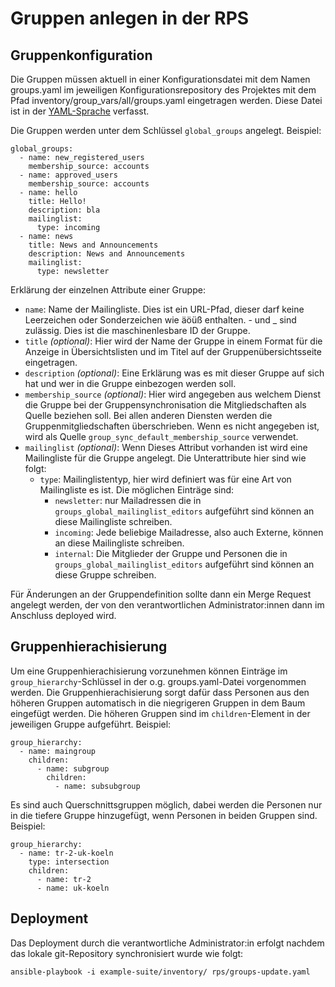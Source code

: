 # Gruppen anlegen in der RPS

## Gruppenkonfiguration

Die Gruppen müssen aktuell in einer Konfigurationsdatei mit dem Namen groups.yaml im jeweiligen Konfigurationsrepository des Projektes mit dem Pfad inventory/group_vars/all/groups.yaml eingetragen werden. Diese Datei ist in der [YAML-Sprache](https://docs.ansible.com/ansible/latest/reference_appendices/YAMLSyntax.html) verfasst.

Die Gruppen werden unter dem Schlüssel `global_groups` angelegt. Beispiel:

```
global_groups:
  - name: new_registered_users
    membership_source: accounts
  - name: approved_users
    membership_source: accounts
  - name: hello
    title: Hello!
    description: bla
    mailinglist:
      type: incoming
  - name: news
    title: News and Announcements
    description: News and Announcements
    mailinglist:
      type: newsletter
```

Erklärung der einzelnen Attribute einer Gruppe:
- `name`: Name der Mailingliste. Dies ist ein URL-Pfad, dieser darf keine Leerzeichen oder Sonderzeichen wie äöüß enthalten. - und _ sind zulässig. Dies ist die maschinenlesbare ID der Gruppe.
- `title` _(optional)_: Hier wird der Name der Gruppe in einem Format für die Anzeige in Übersichtslisten und im Titel auf der Gruppenübersichtsseite eingetragen.
- `description` _(optional)_: Eine Erklärung was es mit dieser Gruppe auf sich hat und wer in die Gruppe einbezogen werden soll.
- `membership_source` _(optional)_: Hier wird angegeben aus welchem Dienst die Gruppe bei der Gruppensynchronisation die Mitgliedschaften als Quelle beziehen soll. Bei allen anderen Diensten werden die Gruppenmitgliedschaften überschrieben. Wenn es nicht angegeben ist, wird als Quelle `group_sync_default_membership_source` verwendet.
- `mailinglist` _(optional)_: Wenn Dieses Attribut vorhanden ist wird eine Mailingliste für die Gruppe angelegt. Die Unterattribute hier sind wie folgt:
  - `type`: Mailinglistentyp, hier wird definiert was für eine Art von Mailingliste es ist. Die möglichen Einträge sind:
    - `newsletter`: nur Mailadressen die in `groups_global_mailinglist_editors` aufgeführt sind können an diese Mailingliste schreiben.
    - `incoming`: Jede beliebige Mailadresse, also auch Externe, können an diese Mailingliste schreiben.
    - `internal`: Die Mitglieder der Gruppe und Personen die in `groups_global_mailinglist_editors` aufgeführt sind können an diese Gruppe schreiben.

Für Änderungen an der Gruppendefinition sollte dann ein Merge Request angelegt werden, der von den verantwortlichen Administrator:innen dann im Anschluss deployed wird.

## Gruppenhierachisierung

Um eine Gruppenhierachisierung vorzunehmen können Einträge im `group_hierarchy`-Schlüssel in der o.g. groups.yaml-Datei vorgenommen werden. Die Gruppenhierachisierung sorgt dafür dass Personen aus den höheren Gruppen automatisch in die niegrigeren Gruppen in dem Baum eingefügt werden. Die höheren Gruppen sind im `children`-Element in der jeweiligen Gruppe aufgeführt. Beispiel:

```
group_hierarchy:
  - name: maingroup
    children:
      - name: subgroup
        children:
          - name: subsubgroup
```


Es sind auch Querschnittsgruppen möglich, dabei werden die Personen nur in die tiefere Gruppe hinzugefügt, wenn Personen in beiden Gruppen sind. Beispiel:

```
group_hierarchy:
  - name: tr-2-uk-koeln
    type: intersection
    children:
      - name: tr-2
      - name: uk-koeln
```

## Deployment

Das Deployment durch die verantwortliche Administrator:in erfolgt nachdem das lokale git-Repository synchronisiert wurde wie folgt:

`ansible-playbook -i example-suite/inventory/ rps/groups-update.yaml`
